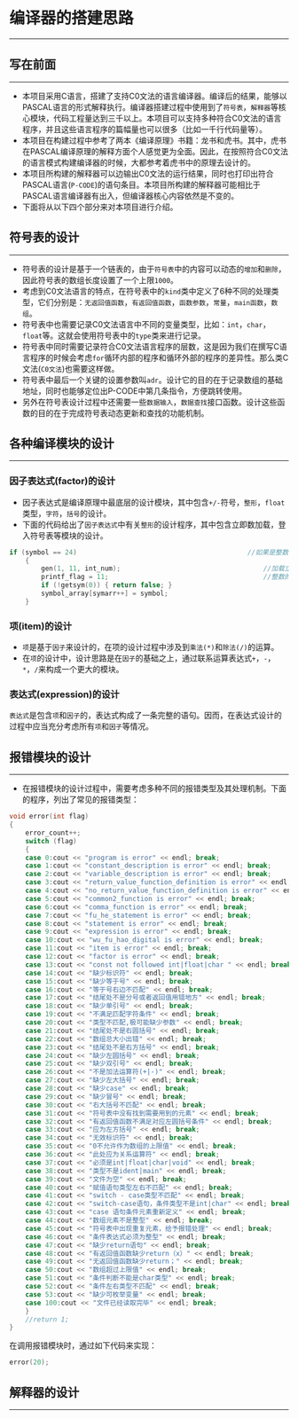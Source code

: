 # 编译器的搭建思路
---
## 写在前面
---
*    本项目采用C语言，搭建了支持C0文法的语言编译器。编译后的结果，能够以PASCAL语言的形式解释执行。编译器搭建过程中使用到了`符号表`，`解释器`等核心模块，代码工程量达到三千以上。本项目可以支持多种符合C0文法的语言程序，并且这些语言程序的篇幅量也可以很多（比如一千行代码量等）。
*    本项目在构建过程中参考了两本《编译原理》书籍：龙书和虎书。其中，虎书在PASCAL编译原理的解释方面个人感觉更为全面。因此，在按照符合C0文法的语言模式构建编译器的时候，大都参考着虎书中的原理去设计的。
*    本项目所构建的解释器可以边输出C0文法的运行结果，同时也打印出符合PASCAL语言(`P-CODE`)的语句条目。本项目所构建的解释器可能相比于PASCAL语言编译器有出入，但编译器核心内容依然是不变的。
*    下面将从以下四个部分来对本项目进行介绍。
## 符号表的设计
---
*    符号表的设计是基于一个链表的，由于`符号表`中的内容可以动态的`增加`和`删除`，因此符号表的数组长度设置了一个上限`1000`。
*    考虑到C0文法语言的特点，在符号表中的`kind`类中定义了6种不同的处理类型，它们分别是：`无返回值函数`，`有返回值函数`，`函数参数`，`常量`，`main函数`，`数组`。
*    符号表中也需要记录C0文法语言中不同的变量类型，比如：`int`，`char`，`float`等。这就会使用符号表中的`type`类来进行记录。
*    符号表中同时需要记录符合C0文法语言程序的层数，这是因为我们在撰写C语言程序的时候会考虑`for`循环内部的程序和循环外部的程序的差异性。那么类C文法(`C0文法`)也需要这样做。
*    符号表中最后一个关键的设置参数叫`adr`。设计它的目的在于记录数组的基础地址，同时也能够定位出P-CODE中第几条指令，方便跳转使用。
*    另外在符号表设计过程中还需要一些`数据输入`，`数据查找`接口函数。设计这些函数的目的在于完成符号表动态更新和查找的功能机制。

## 各种编译模块的设计
---
### 因子表达式(factor)的设计
*    因子表达式是编译原理中最底层的设计模块，其中包含`+/-`符号，`整形`，`float`类型，`字符`，`括号`的设计。
*    下面的代码给出了`因子表达式`中有关`整形`的设计程序，其中包含立即数加载，登入符号表等模块的设计。
```C
if (symbol == 24)											//如果是整数
	{
		gen(1, 11, int_num);									//加载立即数（整数）
		printf_flag = 11;										//整数的flag标记
		if (!getsym(0)) { return false; }
		symbol_array[symarr++] = symbol;
	}
```

### 项(item)的设计
*	`项`是基于`因子`来设计的，在项的设计过程中涉及到`乘法(*)`和`除法(/)`的运算。
*	在`项`的设计中，设计思路是在`因子`的基础之上，通过联系运算表达式`+`，`-`，`*`，`/`来构成一个更大的模块。
### 表达式(expression)的设计
`表达式`是包含`项`和`因子`的，表达式构成了一条完整的语句。因而，在表达式设计的过程中应当充分考虑所有`项`和`因子`等情况。

## 报错模块的设计
---
*	在报错模块的设计过程中，需要考虑多种不同的报错类型及其处理机制。下面的程序，列出了常见的报错类型：
```C
void error(int flag)
{
	error_count++;
	switch (flag)
	{
	case 0:cout << "program is error" << endl; break;
	case 1:cout << "constant_description is error" << endl; break;
	case 2:cout << "variable_description is error" << endl; break;
	case 3:cout << "return_value_function_definition is error" << endl; break;
	case 4:cout << "no_return_value_function_definition is error" << endl; break;
	case 5:cout << "common2_function is error" << endl; break;
	case 6:cout << "comma_function is error" << endl; break;
	case 7:cout << "fu_he_statement is error" << endl; break;
	case 8:cout << "statement is error" << endl; break;
	case 9:cout << "expression is error" << endl; break;
	case 10:cout << "wu_fu_hao_digital is error" << endl; break;
	case 11:cout << "item is error" << endl; break;
	case 12:cout << "factor is error" << endl; break;
	case 13:cout << "const not followed int|float|char " << endl; break;
	case 14:cout << "缺少标识符" << endl; break;
	case 15:cout << "缺少等于号" << endl; break;
	case 16:cout << "等于号右边不匹配" << endl; break;
	case 17:cout << "结尾处不是分号或者返回值用错地方" << endl; break;
	case 18:cout << "缺少单引号" << endl; break;
	case 19:cout << "不满足匹配字符条件" << endl; break;
	case 20:cout << "类型不匹配,极可能缺少参数" << endl; break;
	case 21:cout << "结尾处不是右圆括号" << endl; break;
	case 22:cout << "数组总大小出错" << endl; break;
	case 23:cout << "结尾处不是右方括号" << endl; break;
	case 24:cout << "缺少左圆括号" << endl; break;
	case 25:cout << "缺少双引号" << endl; break;
	case 26:cout << "不是加法运算符(+|-)" << endl; break;
	case 27:cout << "缺少左大括号" << endl; break;
	case 28:cout << "缺少case" << endl; break;
	case 29:cout << "缺少冒号" << endl; break;
	case 30:cout << "右大括号不匹配" << endl; break;
	case 31:cout << "符号表中没有找到需要用到的元素" << endl; break;
	case 32:cout << "有返回值函数不满足对应左圆括号条件" << endl; break;
	case 33:cout << "应为左方括号" << endl; break;
	case 34:cout << "无效标识符" << endl; break;
	case 35:cout << "0不允许作为数组的上限值" << endl; break;
	case 36:cout << "此处应为关系运算符" << endl; break;
	case 37:cout << "必须是int|float|char|void" << endl; break;
	case 38:cout << "类型不是ident|main" << endl; break;
	case 39:cout << "文件为空" << endl; break;
	case 40:cout << "赋值语句类型左右不匹配" << endl; break;
	case 41:cout << "switch - case类型不匹配" << endl; break;
	case 42:cout << "switch-case语句，条件类型不是int|char" << endl; break;
	case 43:cout << "case 语句条件元素重新定义" << endl; break;
	case 44:cout << "数组元素不是整型" << endl; break;
	case 45:cout << "符号表中出现重复元素，给予报错处理" << endl; break;
	case 46:cout << "条件表达式必须为整型" << endl; break;
	case 47:cout << "缺少return语句" << endl; break;
	case 48:cout << "有返回值函数缺少return（x）" << endl; break;
	case 49:cout << "无返回值函数缺少return；" << endl; break;
	case 50:cout << "数组超过上限值" << endl; break;
	case 51:cout << "条件判断不能是char类型" << endl; break;
	case 52:cout << "条件左右类型不匹配" << endl; break;
	case 53:cout << "缺少可枚举变量" << endl; break;
	case 100:cout << "文件已经读取完毕" << endl; break;
	}
	//return 1;
}
```
在调用报错模块时，通过如下代码来实现：
```C
error(20);
```
## 解释器的设计
---


